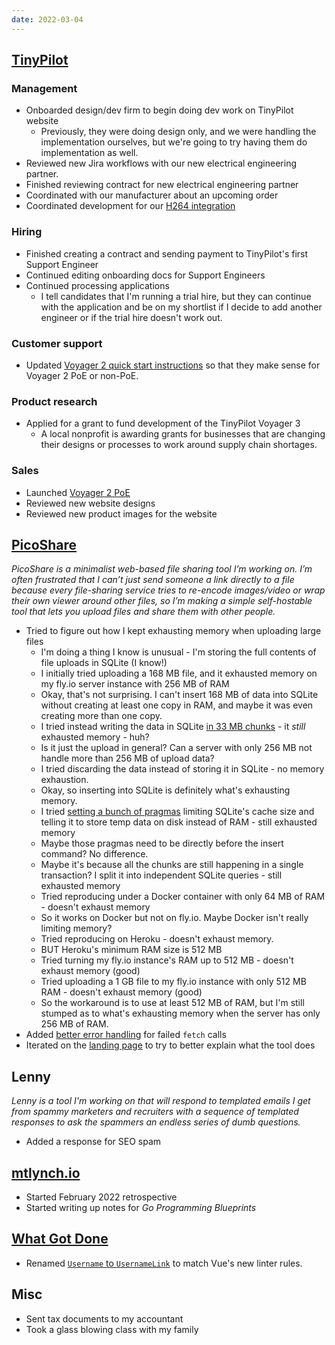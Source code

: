 ```yaml
---
date: 2022-03-04
---
```


## [TinyPilot](https://tinypilotkvm.com)

### Management

- Onboarded design/dev firm to begin doing dev work on TinyPilot website
  - Previously, they were doing design only, and we were handling the implementation ourselves, but we're going to try having them do implementation as well.
- Reviewed new Jira workflows with our new electrical engineering partner.
- Finished reviewing contract for new electrical engineering partner
- Coordinated with our manufacturer about an upcoming order
- Coordinated development for our [H264 integration](https://github.com/tiny-pilot/tinypilot/issues/875)

### Hiring

- Finished creating a contract and sending payment to TinyPilot's first Support Engineer
- Continued editing onboarding docs for Support Engineers
- Continued processing applications
  - I tell candidates that I'm running a trial hire, but they can continue with the application and be on my shortlist if I decide to add another engineer or if the trial hire doesn't work out.

### Customer support

- Updated [Voyager 2 quick start instructions](https://tinypilotkvm.com/instructions/voyager2/v2) so that they make sense for Voyager 2 PoE or non-PoE.

### Product research

- Applied for a grant to fund development of the TinyPilot Voyager 3
  - A local nonprofit is awarding grants for businesses that are changing their designs or processes to work around supply chain shortages.

### Sales

- Launched [Voyager 2 PoE](https://tinypilotkvm.com/blog/voyager-2-poe)
- Reviewed new website designs
- Reviewed new product images for the website

## [PicoShare](https://pico.rocks)

_PicoShare is a minimalist web-based file sharing tool I’m working on. I’m often frustrated that I can’t just send someone a link directly to a file because every file-sharing service tries to re-encode images/video or wrap their own viewer around other files, so I’m making a simple self-hostable tool that lets you upload files and share them with other people._

- Tried to figure out how I kept exhausting memory when uploading large files
  - I'm doing a thing I know is unusual - I'm storing the full contents of file uploads in SQLite (I know!)
  - I initially tried uploading a 168 MB file, and it exhausted memory on my fly.io server instance with 256 MB of RAM
  - Okay, that's not surprising. I can't insert 168 MB of data into SQLite without creating at least one copy in RAM, and maybe it was even creating more than one copy.
  - I tried instead writing the data in SQLite [in 33 MB chunks](https://github.com/mtlynch/picoshare/pull/47) - it _still_ exhausted memory - huh?
  - Is it just the upload in general? Can a server with only 256 MB not handle more than 256 MB of upload data?
  - I tried discarding the data instead of storing it in SQLite - no memory exhaustion.
  - Okay, so inserting into SQLite is definitely what's exhausting memory.
  - I tried [setting a bunch of pragmas](https://github.com/mtlynch/picoshare/blob/02b42f27f14477e04846334fffe0f5d26dcefe14/store/sqlite/sqlite.go#L41L44) limiting SQLite's cache size and telling it to store temp data on disk instead of RAM - still exhausted memory
  - Maybe those pragmas need to be directly before the insert command? No difference.
  - Maybe it's because all the chunks are still happening in a single transaction? I split it into independent SQLite queries - still exhausted memory
  - Tried reproducing under a Docker container with only 64 MB of RAM - doesn't exhaust memory
  - So it works on Docker but not on fly.io. Maybe Docker isn't really limiting memory?
  - Tried reproducing on Heroku - doesn't exhaust memory.
  - BUT Heroku's minimum RAM size is 512 MB
  - Tried turning my fly.io instance's RAM up to 512 MB - doesn't exhaust memory (good)
  - Tried uploading a 1 GB file to my fly.io instance with only 512 MB RAM - doesn't exhaust memory (good)
  - So the workaround is to use at least 512 MB of RAM, but I'm still stumped as to what's exhausting memory when the server has only 256 MB of RAM.
- Added [better error handling](https://github.com/mtlynch/picoshare/pull/48) for failed `fetch` calls
- Iterated on the [landing page](https://github.com/mtlynch/picoshare/pull/49) to try to better explain what the tool does

## Lenny

_Lenny is a tool I'm working on that will respond to templated emails I get from spammy marketers and recruiters with a sequence of templated responses to ask the spammers an endless series of dumb questions._

- Added a response for SEO spam

## [mtlynch.io](https://mtlynch.io)

- Started February 2022 retrospective
- Started writing up notes for _Go Programming Blueprints_

## [What Got Done](https://whatgotdone.com)

- Renamed [`Username` to `UsernameLink`](https://github.com/mtlynch/whatgotdone/pull/800) to match Vue's new linter rules.

## Misc

- Sent tax documents to my accountant
- Took a glass blowing class with my family
